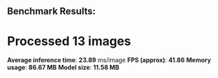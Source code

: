 ## Benchmark Results:

# Processed 13 images

**Average inference time**: **23.89** ms/image
**FPS (approx)**: **41.86**
**Memory usage**: **86.67 MB**
**Model size**: **11.58 MB**
